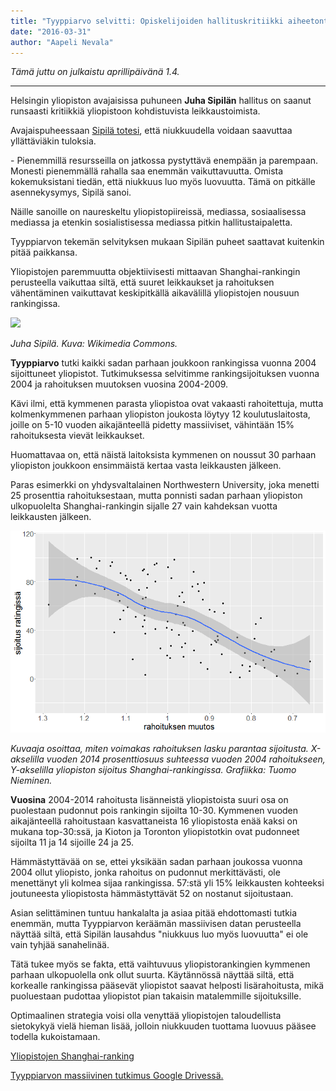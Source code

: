 ```yaml
---
title: "Tyyppiarvo selvitti: Opiskelijoiden hallituskritiikki aiheetonta - leikkaukset voivat nostaa yliopiston tasoa"
date: "2016-03-31"
author: "Aapeli Nevala"
---
```


_Tämä juttu on julkaistu aprillipäivänä 1.4._

* * *


Helsingin yliopiston avajaisissa puhuneen **Juha Sipilän** hallitus on saanut runsaasti kritiikkiä yliopistoon kohdistuvista leikkaustoimista.

Avajaispuheessaan [Sipilä totesi](http://yle.fi/uutiset/sipila_puhui_helsingin_yliopiston_lukuvuoden_avajaisissa__sai_huutoa_osakseen/8267522), että niukkuudella voidaan saavuttaa yllättäviäkin tuloksia.

\- Pienemmillä resursseilla on jatkossa pystyttävä enempään ja parempaan. Monesti pienemmällä rahalla saa enemmän vaikuttavuutta. Omista kokemuksistani tiedän, että niukkuus luo myös luovuutta. Tämä on pitkälle asennekysymys, Sipilä sanoi.

Näille sanoille on naureskeltu yliopistopiireissä, mediassa, sosiaalisessa mediassa ja etenkin sosialistisessa mediassa pitkin hallitustaipaletta.

Tyyppiarvon tekemän selvityksen mukaan Sipilän puheet saattavat kuitenkin pitää paikkansa.

Yliopistojen paremmuutta objektiivisesti mittaavan Shanghai-rankingin perusteella vaikuttaa siltä, että suuret leikkaukset ja rahoituksen vähentäminen vaikuttavat keskipitkällä aikavälillä yliopistojen nousuun rankingissa.

![](https://upload.wikimedia.org/wikipedia/commons/f/f2/Juha_Sipilä_18-4-2015.JPG)

_Juha Sipilä. Kuva: Wikimedia Commons._

**Tyyppiarvo** tutki kaikki sadan parhaan joukkoon rankingissa vuonna 2004 sijoittuneet yliopistot. Tutkimuksessa selvitimme rankingsijoituksen vuonna 2004 ja rahoituksen muutoksen vuosina 2004-2009.

Kävi ilmi, että kymmenen parasta yliopistoa ovat vakaasti rahoitettuja, mutta kolmenkymmenen parhaan yliopiston joukosta löytyy 12 koulutuslaitosta, joille on 5-10 vuoden aikajänteellä pidetty massiiviset, vähintään 15% rahoituksesta vievät leikkaukset.

Huomattavaa on, että näistä laitoksista kymmenen on noussut 30 parhaan yliopiston joukkoon ensimmäistä kertaa vasta leikkausten jälkeen.

Paras esimerkki on yhdysvaltalainen Northwestern University, joka menetti 25 prosenttia rahoituksestaan, mutta ponnisti sadan parhaan yliopiston ulkopuolelta Shanghai-rankingin sijalle 27 vain kahdeksan vuotta leikkausten jälkeen.

 

![](aprilli.png)

_Kuvaaja osoittaa, miten voimakas rahoituksen lasku parantaa sijoitusta. X-akselilla vuoden 2014 prosenttiosuus suhteessa vuoden 2004 rahoitukseen, Y-akselilla yliopiston sijoitus Shanghai-rankingissa. Grafiikka: Tuomo Nieminen._

**Vuosina** 2004-2014 rahoitusta lisänneistä yliopistoista suuri osa on puolestaan pudonnut pois rankingin sijoilta 10-30. Kymmenen vuoden aikajänteellä rahoitustaan kasvattaneista 16 yliopistosta enää kaksi on mukana top-30:ssä, ja Kioton ja Toronton yliopistotkin ovat pudonneet sijoilta 11 ja 14 sijoille 24 ja 25.

Hämmästyttävää on se, ettei yksikään sadan parhaan joukossa vuonna 2004 ollut yliopisto, jonka rahoitus on pudonnut merkittävästi, ole menettänyt yli kolmea sijaa rankingissa. 57:stä yli 15% leikkausten kohteeksi joutuneesta yliopistosta hämmästyttävät 52 on nostanut sijoitustaan.

Asian selittäminen tuntuu hankalalta ja asiaa pitää ehdottomasti tutkia enemmän, mutta Tyyppiarvon keräämän massiivisen datan perusteella näyttää siltä, että Sipilän lausahdus "niukkuus luo myös luovuutta" ei ole vain tyhjää sanahelinää.

Tätä tukee myös se fakta, että vaihtuvuus yliopistorankingien kymmenen parhaan ulkopuolella onk ollut suurta. Käytännössä näyttää siltä, että korkealle rankingissa pääsevät yliopistot saavat helposti lisärahoitusta, mikä puoluestaan pudottaa yliopistot pian takaisin matalemmille sijoituksille.

Optimaalinen strategia voisi olla venyttää yliopistojen taloudellista sietokykyä vielä hieman lisää, jolloin niukkuuden tuottama luovuus pääsee todella kukoistamaan.

[Yliopistojen Shanghai-ranking](http://www.shanghairanking.com/ARWU2015.html)

[Tyyppiarvon massiivinen tutkimus Google Drivessä.](https://fi.wikipedia.org/wiki/Aprillipäivä)
